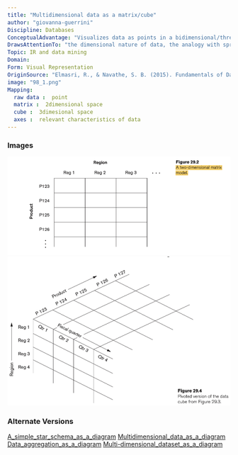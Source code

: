 ```yaml
---
title: "Multidimensional data as a matrix/cube"
author: "giovanna-guerrini"
Discipline: Databases
ConceptualAdvantage: "Visualizes data as points in a bidimensional/three dimensional space"
DrawsAttentionTo: "the dimensional nature of data, the analogy with spreadsheet for the 2D case"
Topic: IR and data mining
Domain: 
Form: Visual Representation
OriginSource: "Elmasri, R., & Navathe, S. B. (2015). Fundamentals of Database Systems. 7 ed. Addison-Wesley."
image: "98_1.png"
Mapping:
  raw data :  point
  matrix :  2dimensional space
  cube :  3dimesional space
  axes :  relevant characteristics of data
---
```

### Images
<img src="/assets/images/nm/98_2.png" class="ui fluid bordered image">
<img src="/assets/images/nm/98_3.png" class="ui fluid bordered image">

### Alternate Versions
<a href="/nms/A_simple_star_schema_as_a_diagram.html">A_simple_star_schema_as_a_diagram</a>
<a href="/nms/Multidimensional_data_as_a_diagram.html">Multidimensional_data_as_a_diagram</a>
<a href="/nms/Data_aggregation_as_a_diagram.html">Data_aggregation_as_a_diagram</a>
<a href="/nms/Multi-dimensional_dataset_as_a_diagram.html">Multi-dimensional_dataset_as_a_diagram</a>
